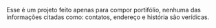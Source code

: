 Esse é um projeto feito apenas para compor portifólio, nenhuma das informações citadas como: contatos, endereço e história são verídicas.
